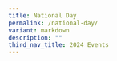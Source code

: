 ```yaml
---
title: National Day
permalink: /national-day/
variant: markdown
description: ""
third_nav_title: 2024 Events
---
```

